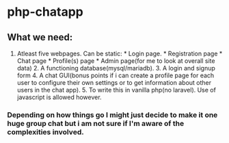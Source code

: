 # php-chatapp

## What we need:

1. Atleast five webpages. Can be static:
        * Login page.
        * Registration page
        * Chat page
        * Profile(s) page
        * Admin page(for me to look at overall site data)
    2. A functioning database(mysql/mariadb).
    3. A login and signup form
    4. A chat GUI(bonus points if i can create a profile page for each user to configure their own settings or to get information about other users in the chat app).
    5. To write this in vanilla php(no laravel). Use of javascript is allowed however.

 ### Depending on how things go I might just decide to make it one huge group chat but i am not sure if I'm aware of the complexities involved.